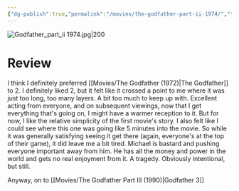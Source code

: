 ```yaml
---
{"dg-publish":true,"permalink":"/movies/the-godfather-part-ii-1974/","tags":["movies"],"created":"2024-06-18","updated":"2025-03-13"}
---
```



![Godfather_part_ii 1974.jpg|200](/img/user/_sys/Attachments/Godfather_part_ii%201974.jpg)

# Review

I think I definitely preferred [[Movies/The Godfather (1972)\|The Godfather]] to 2. I definitely liked 2, but it felt like it crossed a point to me where it was just too long, too many layers. A bit too much to keep up with. Excellent acting from everyone, and on subsequent viewings, now that I get everything that's going on, I might have a warmer reception to it. But for now, I like the relative simplicity of the first movie's story. I also felt like I could see where this one was going like 5 minutes into the movie. So while it was generally satisfying seeing it get there (again, everyone's at the top of their game), it did leave me a bit tired. Michael is bastard and pushing everyone important away from him. He has all the money and power in the world and gets no real enjoyment from it. A tragedy. Obviously intentional, but still.

Anyway, on to [[Movies/The Godfather Part III (1990)\|Godfather 3]]
